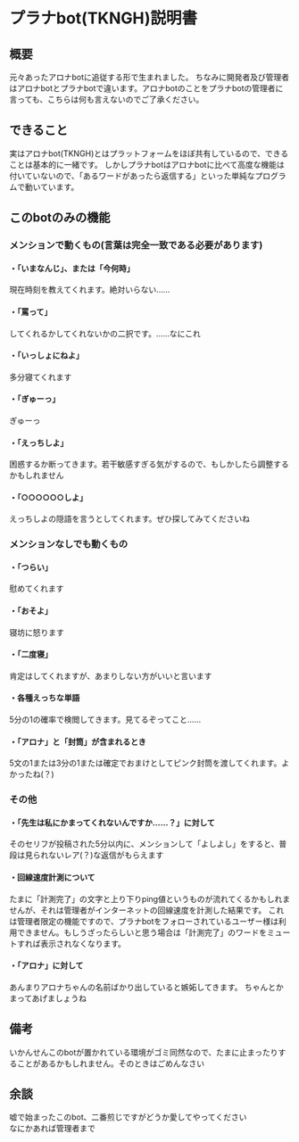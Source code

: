 # プラナbot(TKNGH)説明書

## 概要
元々あったアロナbotに追従する形で生まれました。
ちなみに開発者及び管理者はアロナbotとプラナbotで違います。アロナbotのことをプラナbotの管理者に言っても、こちらは何も言えないのでご了承ください。

## できること
実はアロナbot(TKNGH)とはプラットフォームをほぼ共有しているので、できることは基本的に一緒です。
しかしプラナbotはアロナbotに比べて高度な機能は付いていないので、「あるワードがあったら返信する」といった単純なプログラムで動いています。

## このbotのみの機能
### メンションで動くもの(言葉は完全一致である必要があります)
#### ・「いまなんじ」、または「今何時」
現在時刻を教えてくれます。絶対いらない……

#### ・「罵って」
してくれるかしてくれないかの二択です。……なにこれ


#### ・「いっしょにねよ」
多分寝てくれます


#### ・「ぎゅーっ」
ぎゅーっ


#### ・「えっちしよ」
困惑するか断ってきます。若干敏感すぎる気がするので、もしかしたら調整するかもしれません


#### ・「○○○○○○しよ」
えっちしよの隠語を言うとしてくれます。ぜひ探してみてくださいね


### メンションなしでも動くもの
#### ・「つらい」
慰めてくれます


#### ・「おそよ」
寝坊に怒ります


#### ・「二度寝」
肯定はしてくれますが、あまりしない方がいいと言います


#### ・各種えっちな単語
5分の1の確率で検閲してきます。見てるぞってこと……


#### ・「アロナ」と「封筒」が含まれるとき
5文の1または3分の1または確定でおまけとしてピンク封筒を渡してくれます。よかったね(？)


### その他
#### ・「先生は私にかまってくれないんですか……？」に対して
そのセリフが投稿された5分以内に、メンションして「よしよし」をすると、普段は見られないレア(？)な返信がもらえます


#### ・回線速度計測について
たまに「計測完了」の文字と上り下りping値というものが流れてくるかもしれませんが、それは管理者がインターネットの回線速度を計測した結果です。
これは管理者限定の機能ですので、プラナbotをフォローされているユーザー様は利用できません。もしうざったらしいと思う場合は「計測完了」のワードをミュートすれば表示されなくなります。


#### ・「アロナ」に対して
あんまりアロナちゃんの名前ばかり出していると嫉妬してきます。
ちゃんとかまってあげましょうね

## 備考
いかんせんこのbotが置かれている環境がゴミ同然なので、たまに止まったりすることがあるかもしれません。そのときはごめんなさい

## 余談
嘘で始まったこのbot、二番煎じですがどうか愛してやってください
<br>
なにかあれば管理者まで
